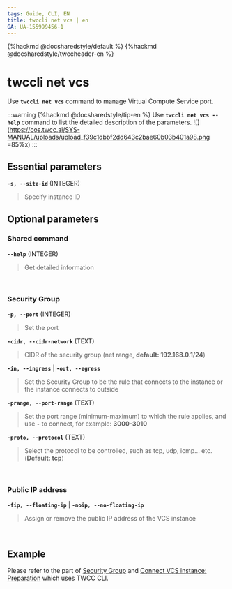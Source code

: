 ```yaml
---
tags: Guide, CLI, EN
title: twccli net vcs | en
GA: UA-155999456-1
---
```


{%hackmd @docsharedstyle/default %}
{%hackmd @docsharedstyle/twccheader-en %}

# twccli net vcs

Use **`twccli net vcs`** command to manage Virtual Compute Service port.

:::warning
{%hackmd @docsharedstyle/tip-en %}
Use **`twccli net vcs --help`** command to list the detailed description of the parameters.
![](https://cos.twcc.ai/SYS-MANUAL/uploads/upload_f39c1dbbf2dd643c2bae60b03b401a98.png =85%x)
:::



## Essential parameters

**`-s, --site-id`** (INTEGER)
> Specify instance ID


## Optional parameters

### Shared command

**`--help`** (INTEGER)
> Get detailed information

<br>

### Security Group

**`-p, --port`** (INTEGER)
> Set the port

**`-cidr, --cidr-network`** (TEXT)
> CIDR of the security group (net range, **default: 192.168.0.1/24**)

**`-in, --ingress`** | **`-out, --egress`**
> Set the Security Group to be the rule that connects to the instance or the instance connects to outside

**`-prange, --port-range`** (TEXT)
> Set the port range (minimum-maximum) to which the rule applies, and use **`-`** to connect, for example: **3000-3010**

**`-proto, --protocol`** (TEXT)
> Select the protocol to be controlled, such as tcp, udp, icmp... etc. (**Default: tcp**)

<br>

### Public IP address

**`-fip, --floating-ip`** | **`-noip, --no-floating-ip`**
> Assign or remove the public IP address of the VCS instance

<br>

## Example


Please refer to the part of [Security Group](https://man.twcc.ai/@twccdocs/doc-vcs-main-en/https%3A%2F%2Fman.twcc.ai%2F%40twccdocs%2Fguide-vcs-sg-en) and [Connect VCS instance: Preparation](https://man.twcc.ai/@twccdocs/doc-vcs-main-en/https%3A%2F%2Fman.twcc.ai%2F%40twccdocs%2Fvcs-guide-connect-prerequisite-en) which uses TWCC CLI.
